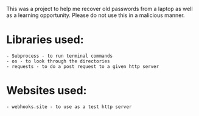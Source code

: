 This was a project to help me recover old passwords from a laptop as well as a learning
opportunity. Please do not use this in a malicious manner.

# Libraries used:
    - Subprocess - to run terminal commands
    - os - to look through the directories
    - requests - to do a post request to a given http server

# Websites used: 
    - webhooks.site - to use as a test http server

